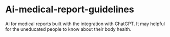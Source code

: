 # Ai-medical-report-guidelines
Ai for medical reports built with the integration with ChatGPT. 
It may helpful for the uneducated people to know about their body health.
